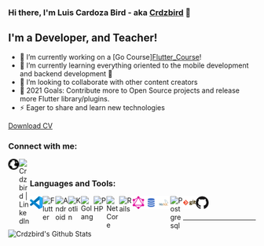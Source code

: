 ### Hi there, I'm Luis Cardoza Bird - aka [Crdzbird][website] 👋

## I'm a Developer, and Teacher!
- 🔭 I’m currently working on a [Go Course][Flutter_Course][udemy]!
- 🌱 I’m currently learning everything oriented to the mobile development and backend development 🤣
- 👯 I’m looking to collaborate with other content creators
- 🥅 2021 Goals: Contribute more to Open Source projects and release more Flutter library/plugins.
- ⚡ Eager to share and learn new technologies

[Download CV](https://drive.google.com/file/d/1xxBKH7N8PFtEahBu6EJ7oyqFifuxfkSQ/view?usp=share_link "download")

### Connect with me:

[<img align="left" alt="Crdzbird.com" width="22px" src="https://raw.githubusercontent.com/iconic/open-iconic/master/svg/globe.svg" />][website]
[<img align="left" alt="Crdzbird | LinkedIn" width="22px" src="https://cdn.jsdelivr.net/npm/simple-icons@v3/icons/linkedin.svg" />][linkedin]
<br />

### Languages and Tools:

<img align="left" alt="Visual Studio Code" width="26px" src="https://raw.githubusercontent.com/github/explore/80688e429a7d4ef2fca1e82350fe8e3517d3494d/topics/visual-studio-code/visual-studio-code.png" />
<img align="left" alt="Flutter" width="26px" src="https://cdn.iconscout.com/icon/free/png-256/flutter-2038877-1720090.png" />
<img align="left" alt="Android" width="26px" src="https://upload.wikimedia.org/wikipedia/commons/a/a0/APK_format_icon.png" />
<img align="left" alt="Kotlin" width="26px" src="https://cdn.iconscout.com/icon/free/png-512/kotlin-283155.png" />
<img align="left" alt="Golang" width="26px" src="https://miro.medium.com/max/3150/1*yh90bW8jL4f8pOTZTvbzqw.png" />
<img align="left" alt="PHP" width="26px" src="https://upload.wikimedia.org/wikipedia/commons/thumb/2/27/PHP-logo.svg/1280px-PHP-logo.svg.png" />
<img align="left" alt="NetCore" width="26px" src="https://upload.wikimedia.org/wikipedia/commons/thumb/e/ee/.NET_Core_Logo.svg/1024px-.NET_Core_Logo.svg.png" />
<img align="left" alt="Rails" width="26px" src="https://e7.pngegg.com/pngimages/252/10/png-clipart-ruby-on-rails-logo-software-framework-unicorn-ruby-text-logo.png" />
<img align="left" alt="GraphQL" width="26px" src="https://raw.githubusercontent.com/github/explore/80688e429a7d4ef2fca1e82350fe8e3517d3494d/topics/graphql/graphql.png" />
<img align="left" alt="SQL" width="26px" src="https://raw.githubusercontent.com/github/explore/80688e429a7d4ef2fca1e82350fe8e3517d3494d/topics/sql/sql.png" />
<img align="left" alt="MySQL" width="26px" src="https://raw.githubusercontent.com/github/explore/80688e429a7d4ef2fca1e82350fe8e3517d3494d/topics/mysql/mysql.png" />
<img align="left" alt="Postgresql" width="26px" src="https://user-images.githubusercontent.com/24623425/36042969-f87531d4-0d8a-11e8-9dee-e87ab8c6a9e3.png" />
<img align="left" alt="Git" width="26px" src="https://raw.githubusercontent.com/github/explore/80688e429a7d4ef2fca1e82350fe8e3517d3494d/topics/git/git.png" />
<img align="left" alt="GitHub" width="26px" src="https://raw.githubusercontent.com/github/explore/78df643247d429f6cc873026c0622819ad797942/topics/github/github.png" />

<br />
<br />

--- 

<img align="left" alt="Crdzbird's Github Stats" src="https://github-readme-stats.vercel.app/api?username=Crdzbird&show_icons=true&hide_border=true" />

[website]: https://crdzbird-portfolio.herokuapp.com/
[udemy]: https://udemy.com
[linkedin]: https://www.linkedin.com/in/luis-cardoza-bird-82a1aa95/
